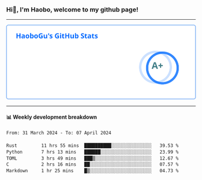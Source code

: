 <!--<h2 align="center"> Hi👋, I'm Haobo, welcome to my github page! </h2>-->
### Hi👋, I'm Haobo, welcome to my github page!
-------

<img href="https://github.com/HaoboGu" src="assets/stats.svg" alt="github stats" /> 

-------

#### 📊 **Weekly development breakdown**
<!--START_SECTION:waka-->

```txt
From: 31 March 2024 - To: 07 April 2024

Rust         11 hrs 55 mins  ██████████░░░░░░░░░░░░░░░   39.53 %
Python       7 hrs 13 mins   ██████░░░░░░░░░░░░░░░░░░░   23.99 %
TOML         3 hrs 49 mins   ███▒░░░░░░░░░░░░░░░░░░░░░   12.67 %
C            2 hrs 16 mins   ██░░░░░░░░░░░░░░░░░░░░░░░   07.57 %
Markdown     1 hr 25 mins    █▒░░░░░░░░░░░░░░░░░░░░░░░   04.73 %
```

<!--END_SECTION:waka-->
<!--
backup url: https://github-readme-status-dusky-ten.vercel.app/api?username=HaoboGu&count_private=true&show_icons=true&theme=transparent&border_color=2f80ed
-->
<!--
**HaoboGu/HaoboGu** is a ✨ _special_ ✨ repository because its `README.md` (this file) appears on your GitHub profile.

Here are some ideas to get you started:

- 🔭 I’m currently working on AI-assisted programming tools
- 🌱 I’m currently learning ...
- 👯 I’m looking to collaborate on ...
- 🤔 I’m looking for help with ...
- 💬 Ask me about ...
- 📫 How to reach me: ...
- 😄 Pronouns: ...
- ⚡ Fun fact: ...
-->
